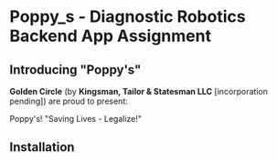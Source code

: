 # Poppy_s - Diagnostic Robotics Backend App Assignment

## Introducing "Poppy's"

**Golden Circle** (by **Kingsman, Tailor & Statesman LLC**  [incorporation pending]) are proud to present:

Poppy's!  "Saving Lives - Legalize!"


## Installation